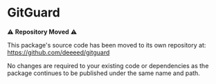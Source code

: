 # GitGuard

⚠️ **Repository Moved** ⚠️

This package's source code has been moved to its own repository at:
https://github.com/deeeed/gitguard

No changes are required to your existing code or dependencies as the package continues to be published under the same name and path.
